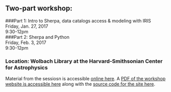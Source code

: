 ## Two-part workshop: 
###Part 1: Intro to Sherpa, data catalogs access & modeling with IRIS   
Friday, Jan. 27, 2017   
9:30-12pm    
###Part 2: Sherpa and Python    
Friday, Feb. 3, 2017    
9:30-12pm    
### Location: Wolbach Library at the Harvard-Smithsonian Center for Astrophysics
   
Material from the sessiosn is accessible [online here](https://hea-www.harvard.edu/AstroStat/cfa_workshops/sherpa-iris-20170127/). A [PDF of the workshop website is accessible here](link) along with the [source code for the site here](link).